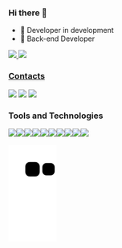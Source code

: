 ### Hi there 👋

- 🚀  Developer in development
- 🎯  Back-end Developer
<div>
<a href="https://github.com/seu-usuário-aqui">
<img height="180em" src="https://github-readme-stats.vercel.app/api/top-langs/?username=LucaoMendes&layout=compact&langs_count=7&theme=dracula"/>
<img height="180em" src="https://github-readme-stats.vercel.app/api?username=LucaoMendes&show_icons=true&theme=dracula&include_all_commits=true&count_private=true"/>
</div>

### Contacts
<div>

<a href="https://instagram.com/lucaa.mendes" target="_blank"><img src="https://img.shields.io/badge/-Instagram-%23E4405F?style=for-the-badge&logo=instagram&logoColor=white" target="_blank"></a>
<a href = "mailto:lucas1999mendes@gmail.com"><img src="https://img.shields.io/badge/Gmail-D14836?style=for-the-badge&logo=gmail&logoColor=white" target="_blank"></a>
<a href="https://www.linkedin.com/in/lucas-mendes-62812916a/" target="_blank"><img src="https://img.shields.io/badge/-LinkedIn-%230077B5?style=for-the-badge&logo=linkedin&logoColor=white" target="_blank"></a>   
</div>

### Tools and Technologies
<a href="https://github.com/LucaoMendes/">
<img height="40px" src="https://cdn.jsdelivr.net/gh/devicons/devicon/icons/javascript/javascript-original.svg" /><img height="40px" src="https://cdn.jsdelivr.net/gh/devicons/devicon/icons/typescript/typescript-original.svg" /><img height="40px"  src="https://cdn.jsdelivr.net/gh/devicons/devicon/icons/firebase/firebase-plain.svg" /><img height="40px" src="https://cdn.jsdelivr.net/gh/devicons/devicon/icons/sequelize/sequelize-original.svg" /><img height="40px"  src="https://cdn.jsdelivr.net/gh/devicons/devicon/icons/docker/docker-original.svg" /><img height="40px"  src="https://cdn.jsdelivr.net/gh/devicons/devicon/icons/mysql/mysql-original.svg" /><img height="40px" src="https://cdn.jsdelivr.net/gh/devicons/devicon/icons/nodejs/nodejs-original.svg" /><img height="40px"  src="https://cdn.jsdelivr.net/gh/devicons/devicon/icons/express/express-original.svg" /><img height="40px"  src="https://cdn.jsdelivr.net/gh/devicons/devicon/icons/git/git-original.svg" /><img height="40px" 
src="https://cdn.jsdelivr.net/gh/devicons/devicon/icons/react/react-original.svg" />
  
          
          
</a>
  
![Snake animation](https://github.com/LucaoMendes/LucaoMendes/blob/output/github-contribution-grid-snake.svg)


<!--
**LucaoMendes/LucaoMendes** is a ✨ _special_ ✨ repository because its `README.md` (this file) appears on your GitHub profile.

Here are some ideas to get you started:

- 🔭 I’m currently working on ...
- 🌱 I’m currently learning ...
- 👯 I’m looking to collaborate on ...
- 🤔 I’m looking for help with ...
- 💬 Ask me about ...
- 📫 How to reach me: ...
- 😄 Pronouns: ...
- ⚡ Fun fact: ...
-->
